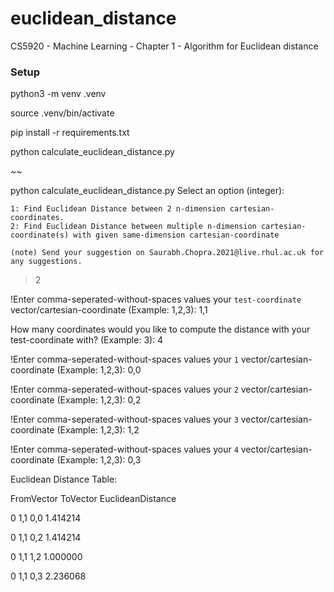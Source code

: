 # euclidean_distance
CS5920 - Machine Learning - Chapter 1 - Algorithm for Euclidean distance 


### Setup
python3 -m venv .venv

source .venv/bin/activate

pip install -r requirements.txt

python calculate_euclidean_distance.py

~~

python calculate_euclidean_distance.py
Select an option (integer):

    1: Find Euclidean Distance between 2 n-dimension cartesian-coordinates.
    2: Find Euclidean Distance between multiple n-dimension cartesian-coordinate(s) with given same-dimension cartesian-coordinate

    (note) Send your suggestion on Saurabh.Chopra.2021@live.rhul.ac.uk for any suggestions.

>2

!Enter comma-seperated-without-spaces values your `test-coordinate` vector/cartesian-coordinate (Example: 1,2,3): 1,1

How many coordinates would you like to compute the distance with your test-coordinate with? (Example: 3): 4

!Enter comma-seperated-without-spaces values your `1` vector/cartesian-coordinate (Example: 1,2,3): 0,0

!Enter comma-seperated-without-spaces values your `2` vector/cartesian-coordinate (Example: 1,2,3): 0,2

!Enter comma-seperated-without-spaces values your `3` vector/cartesian-coordinate (Example: 1,2,3): 1,2

!Enter comma-seperated-without-spaces values your `4` vector/cartesian-coordinate (Example: 1,2,3): 0,3

Euclidean Distance Table:

  FromVector ToVector  EuclideanDistance

0        1,1      0,0           1.414214

0        1,1      0,2           1.414214

0        1,1      1,2           1.000000

0        1,1      0,3           2.236068
